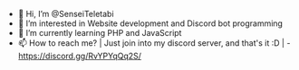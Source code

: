 - 👋 Hi, I’m @SenseiTeletabi
- 👀 I’m interested in Website development and Discord bot programming
- 🌱 I’m currently learning PHP and JavaScript
- 📫 How to reach me?
   | Just join into my discord server, and that's it :D
   | - https://discord.gg/RvYPYqQq2S/

<!---
  | - Egy random megjegyzés
  | - Amit fogalmam sincs miért hoztam létre, de itt van :D
--->

